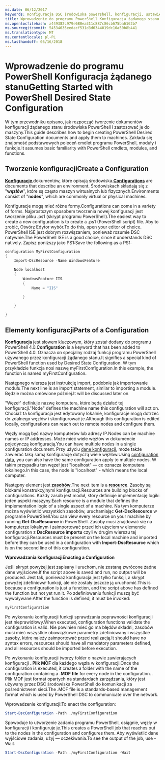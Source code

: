 ```yaml
---
ms.date: 06/12/2017
keywords: Konfiguracja DSC środowiska powershell, konfiguracji, ustawienia
title: Wprowadzenie do programu PowerShell Konfiguracja żądanego stanu
ms.openlocfilehash: a449382c979e680ea311c887c86cb675ba6162b7
ms.sourcegitcommit: 54534635eedacf531d8d6344019dc16a50b8b441
ms.translationtype: MT
ms.contentlocale: pl-PL
ms.lasthandoff: 05/16/2018
---
```

# <a name="getting-started-with-powershell-desired-state-configuration"></a><span data-ttu-id="49e57-103">Wprowadzenie do programu PowerShell Konfiguracja żądanego stanu</span><span class="sxs-lookup"><span data-stu-id="49e57-103">Getting Started with PowerShell Desired State Configuration</span></span> #

<span data-ttu-id="49e57-104">W tym przewodniku opisano, jak rozpocząć tworzenie dokumentów konfiguracji żądanego stanu środowiska PowerShell i zastosować je do maszyny.</span><span class="sxs-lookup"><span data-stu-id="49e57-104">This guide describes how to begin creating PowerShell Desired State Configuration documents and apply them to machines.</span></span> <span data-ttu-id="49e57-105">Zakłada się znajomość podstawowych poleceń cmdlet programu PowerShell, moduły i funkcje.</span><span class="sxs-lookup"><span data-stu-id="49e57-105">It assumes basic familiarity with PowerShell cmdlets, modules, and functions.</span></span>


## <a name="create-a-configuration"></a><span data-ttu-id="49e57-106">Tworzenie konfiguracji</span><span class="sxs-lookup"><span data-stu-id="49e57-106">Create a Configuration</span></span> ##

<span data-ttu-id="49e57-107">[**Konfiguracje** ](https://msdn.microsoft.com/powershell/dsc/configurations) dokumentów, które opisują środowiska.</span><span class="sxs-lookup"><span data-stu-id="49e57-107">[**Configurations**](https://msdn.microsoft.com/powershell/dsc/configurations) are documents that describe an environment.</span></span> <span data-ttu-id="49e57-108">Środowiskach składają się z "**węzłów**", które są często maszyn wirtualnych lub fizycznych.</span><span class="sxs-lookup"><span data-stu-id="49e57-108">Environments consist of "**nodes**", which are commonly virtual or physical machines.</span></span>

<span data-ttu-id="49e57-109">Konfiguracje mogą mieć różne formy.</span><span class="sxs-lookup"><span data-stu-id="49e57-109">Configurations can come in a variety of forms.</span></span> <span data-ttu-id="49e57-110">Najprostszym sposobem tworzenia nowej konfiguracji jest tworzenie pliku .ps1 (skrypt programu PowerShell).</span><span class="sxs-lookup"><span data-stu-id="49e57-110">The easiest way to create a new configuration is to create a .ps1 (PowerShell script) file.</span></span> <span data-ttu-id="49e57-111">Aby to zrobić, Otwórz Edytor wybór.</span><span class="sxs-lookup"><span data-stu-id="49e57-111">To do this, open your editor of choice.</span></span> <span data-ttu-id="49e57-112">PowerShell ISE jest dobrym rozwiązaniem, ponieważ rozumie DSC natywnie.</span><span class="sxs-lookup"><span data-stu-id="49e57-112">The PowerShell ISE is a good choice, since it understands DSC natively.</span></span> <span data-ttu-id="49e57-113">Zapisz poniższy jako PS1:</span><span class="sxs-lookup"><span data-stu-id="49e57-113">Save the following as a PS1:</span></span>

```powershell
configuration MyFirstConfiguration
{
    Import-DscResource -Name WindowsFeature

    Node localhost
    {
        WindowsFeature IIS
        {
            Name = "IIS"

        }

    }

}
```
## <a name="parts-of-a-configuration"></a><span data-ttu-id="49e57-114">Elementy konfiguracji</span><span class="sxs-lookup"><span data-stu-id="49e57-114">Parts of a Configuration</span></span> ##
<span data-ttu-id="49e57-115">**Konfiguracja** jest słowem kluczowym, który został dodany do programu PowerShell 4.0.</span><span class="sxs-lookup"><span data-stu-id="49e57-115">**Configuration** is a keyword that has been added to PowerShell 4.0.</span></span> <span data-ttu-id="49e57-116">Oznacza on specjalny rodzaj funkcji programu PowerShell używanego przez konfiguracji żądanego stanu.</span><span class="sxs-lookup"><span data-stu-id="49e57-116">It signifies a special kind of PowerShell function used by Desired State Configuration.</span></span> <span data-ttu-id="49e57-117">W tym przykładzie funkcja nosi nazwę myFirstConfiguration.</span><span class="sxs-lookup"><span data-stu-id="49e57-117">In this example, the function is named myFirstConfiguration.</span></span>

<span data-ttu-id="49e57-118">Następnego wiersza jest instrukcję import, podobnie jak importowanie modułu.</span><span class="sxs-lookup"><span data-stu-id="49e57-118">The next line is an import statement, similar to importing a module.</span></span> <span data-ttu-id="49e57-119">Będzie można omówione później.</span><span class="sxs-lookup"><span data-stu-id="49e57-119">It will be discussed later on.</span></span>

<span data-ttu-id="49e57-120">"Węzeł" definiuje nazwę komputera, które będą działać tej konfiguracji.</span><span class="sxs-lookup"><span data-stu-id="49e57-120">"Node" defines the machine name this configuration will act on.</span></span> <span data-ttu-id="49e57-121">Chociaż ta konfiguracja jest edytowany lokalnie, konfiguracje mogą dotrzeć do zdalnego węzłów i skonfigurować je.</span><span class="sxs-lookup"><span data-stu-id="49e57-121">Although this configuration is edited locally, configurations can reach out to remote nodes and configure them.</span></span>

<span data-ttu-id="49e57-122">Węzły mogą być nazwy komputerów lub adresy IP.</span><span class="sxs-lookup"><span data-stu-id="49e57-122">Nodes can be machine names or IP addresses.</span></span> <span data-ttu-id="49e57-123">Może mieć wiele węzłów w dokumencie pojedynczą konfiguracją.</span><span class="sxs-lookup"><span data-stu-id="49e57-123">You can have multiple nodes in a single configuration document.</span></span> <span data-ttu-id="49e57-124">Przy użyciu [dane konfiguracji](https://msdn.microsoft.com/powershell/dsc/configdata), może także zawierać taką samą konfigurację dotyczą wiele węzłów.</span><span class="sxs-lookup"><span data-stu-id="49e57-124">Using [configuration data](https://msdn.microsoft.com/powershell/dsc/configdata), you can also have the same configuration apply to multiple nodes.</span></span> <span data-ttu-id="49e57-125">W takim przypadku ten węzeł jest "localhost" — co oznacza komputera lokalnego.</span><span class="sxs-lookup"><span data-stu-id="49e57-125">In this case, the node is "localhost" - which means the local computer.</span></span>

<span data-ttu-id="49e57-126">Następny element jest [ **zasobów**](https://msdn.microsoft.com/powershell/dsc/resources).</span><span class="sxs-lookup"><span data-stu-id="49e57-126">The next item is a [**resource**](https://msdn.microsoft.com/powershell/dsc/resources).</span></span> <span data-ttu-id="49e57-127">Zasoby są blokami konstrukcyjnymi konfiguracji.</span><span class="sxs-lookup"><span data-stu-id="49e57-127">Resources are building blocks of configurations.</span></span> <span data-ttu-id="49e57-128">Każdy zasób jest moduł, który definiuje implementację logiki jeden aspekt maszyny.</span><span class="sxs-lookup"><span data-stu-id="49e57-128">Each resource is a module that defines the implementation logic of a single aspect of a machine.</span></span> <span data-ttu-id="49e57-129">Na tym komputerze można wyświetlić wszystkich zasobów, uruchamiając **Get-DscResource** w programie PowerShell.</span><span class="sxs-lookup"><span data-stu-id="49e57-129">You can view every resource on your machine by running **Get-DscResource** in PowerShell.</span></span> <span data-ttu-id="49e57-130">Zasoby musi znajdować się na komputerze lokalnym i zaimportować przed ich użyciem w elemencie configuration z **DscResource importu** czyli w drugim wierszu tej konfiguracji.</span><span class="sxs-lookup"><span data-stu-id="49e57-130">Resources must be present on the local machine and imported before they can be used in a configuration with **Import-DscResource** which is on the second line of this configuration.</span></span>

<span data-ttu-id="49e57-131">**Wprowadzania konfiguracji**</span><span class="sxs-lookup"><span data-stu-id="49e57-131">**Enacting a Configuration**</span></span>

<span data-ttu-id="49e57-132">Jeśli skrypt powyżej jest zapisany i uruchom, nie zostaną zwrócone żadne dane wyjściowe.</span><span class="sxs-lookup"><span data-stu-id="49e57-132">If the script above is saved and run, no output will be produced.</span></span> <span data-ttu-id="49e57-133">Jest tak, ponieważ konfiguracja jest tylko funkcji, a skrypt powyżej zdefiniował funkcji, ale nie zostały jeszcze ją uruchomić.</span><span class="sxs-lookup"><span data-stu-id="49e57-133">This is because a configuration is just a function, and the script above has defined the function but not yet run it.</span></span> <span data-ttu-id="49e57-134">Po zdefiniowaniu funkcji muszą być wywoływane:</span><span class="sxs-lookup"><span data-stu-id="49e57-134">After the function is defined, it must be invoked:</span></span>
```powershell
myFirstConfiguration
```

<span data-ttu-id="49e57-135">Po wykonaniu konfiguracji funkcji sprawdzania poprawności konfiguracji jest nieprawidłowy.</span><span class="sxs-lookup"><span data-stu-id="49e57-135">When executed, configuration functions validate the configuration is valid.</span></span> <span data-ttu-id="49e57-136">Nie powinien mieć go ma błędów składni, zasobów musi mieć wszystkie obowiązkowe parametry zdefiniowany i wszystkie zasoby, które należy zaimportować przed realizacją.</span><span class="sxs-lookup"><span data-stu-id="49e57-136">It should have no syntax errors, resources should have all mandatory parameters defined, and all resources should be imported before execution.</span></span>

<span data-ttu-id="49e57-137">Po wykonaniu konfiguracji tworzy folder o nazwie zawierających konfiguracji **. Plik MOF** dla każdego węzła w konfiguracji.</span><span class="sxs-lookup"><span data-stu-id="49e57-137">Once the configuration is executed, it creates a folder with the name of the configuration containing a **.MOF file** for every node in the configuration.</span></span> <span data-ttu-id="49e57-138">. Plik MOF jest format opartych na standardach zarządzania, który jest używany przez DSC środowiska PowerShell do komunikacji za pośrednictwem sieci.</span><span class="sxs-lookup"><span data-stu-id="49e57-138">The .MOF file is a standards-based management format which is used by PowerShell DSC to communicate over the network.</span></span>

<span data-ttu-id="49e57-139">Wprowadzenie konfiguracji:</span><span class="sxs-lookup"><span data-stu-id="49e57-139">To enact the configuration:</span></span>
```powershell
Start-DscConfiguration -Path ./myFirstConfiguration
```
<span data-ttu-id="49e57-140">Spowoduje to utworzenie zadania programu PowerShell, osiągnie, węzły w konfiguracji i konfiguruje je.</span><span class="sxs-lookup"><span data-stu-id="49e57-140">This creates a PowerShell job that reaches out to the nodes in the configuration and configures them.</span></span> <span data-ttu-id="49e57-141">Aby wyświetlić dane wyjściowe zadania, użyj — oczekiwania.</span><span class="sxs-lookup"><span data-stu-id="49e57-141">To see the output of the job, use -Wait.</span></span>
```powershell
Start-DscConfiguration -Path ./myFirstConfiguration -Wait
```